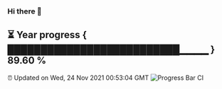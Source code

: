 ### Hi there 👋
⏳ Year progress { ██████████████████████████▁▁▁▁ } 89.60 %
---
⏰ Updated on Wed, 24 Nov 2021 00:53:04 GMT
![Progress Bar CI](https://github.com/liununu/liununu/workflows/Progress%20Bar%20CI/badge.svg)

